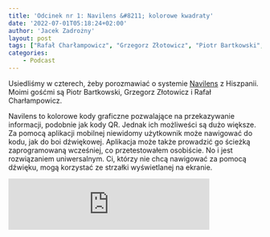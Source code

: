 ```yaml
---
title: 'Odcinek nr 1: Navilens &#8211; kolorowe kwadraty'
date: '2022-07-01T05:18:24+02:00'
author: 'Jacek Zadrożny'
layout: post
tags: ["Rafał Charłampowicz", "Grzegorz Złotowicz", "Piotr Bartkowski", "Navilens"]
categories:
    - Podcast
---
```


Usiedliśmy w czterech, żeby porozmawiać o systemie [Navilens](https://www.navilens.com/en/) z Hiszpanii. Moimi gośćmi są Piotr Bartkowski, Grzegorz Złotowicz i Rafał Charłampowicz.

Navilens to kolorowe kody graficzne pozwalające na przekazywanie informacji, podobnie jak kody QR. Jednak ich możliweści są dużo większe. Za pomocą aplikacji mobilnej niewidomy użytkownik może nawigować do kodu, jak do boi dźwiękowej. Aplikacja może także prowadzić go ścieżką zaprogramowaną wcześniej, co przetestowałem osobiście. No i jest rozwiązaniem uniwersalnym. Ci, którzy nie chcą nawigować za pomocą dźwięku, mogą korzystać ze strzałki wyświetlanej na ekranie.



<iframe src="https://anchor.fm/jaczad/embed/episodes/Navilens---kolorowe-kwadraty-e1ki7ds" height="102px" width="400px" frameborder="0" scrolling="no"></iframe>